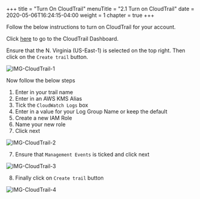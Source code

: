 +++
title = "Turn On CloudTrail"
menuTitle = "2.1 Turn on CloudTrail"
date = 2020-05-06T16:24:15-04:00
weight = 1
chapter = true
+++

Follow the below instructions to turn on CloudTrail for your account.

Click [here](https://console.aws.amazon.com/cloudtrail/home?region=us-east-1#/dashboard) to go to the CloudTrail Dashboard.

Ensure that the N. Virginia (US-East-1) is selected on the top right. Then click on the `Create trail` button.

![IMG-CloudTrail-1](/images/installation/CloudTrail-Step-1.PNG)

Now follow the below steps
1. Enter in your trail name
2. Enter in an AWS KMS Alias
2. Tick the `CloudWatch Logs` box
3. Enter in a value for your Log Group Name or keep the default
4. Create a new IAM Role
5. Name your new role
6. Click next

![IMG-CloudTrail-2](/images/installation/CloudTrail-Step-2.PNG)

7. Ensure that `Management Events` is ticked and click next

![IMG-CloudTrail-3](/images/installation/CloudTrail-Step-3.PNG)

8. Finally click on `Create trail` button

![IMG-CloudTrail-4](/images/installation/CloudTrail-Step-4.PNG)